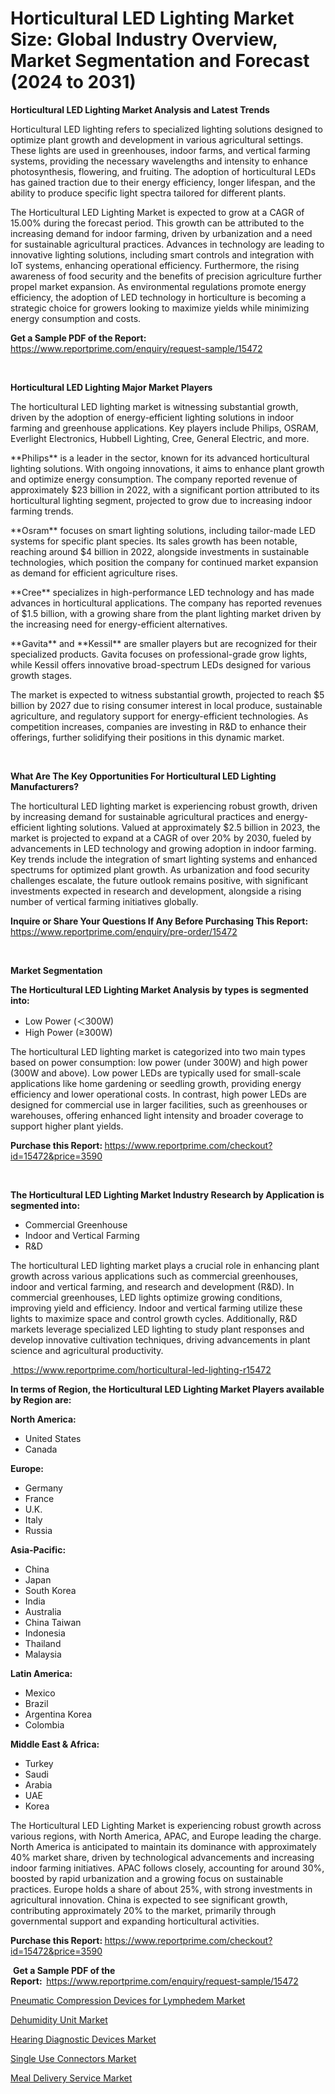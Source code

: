 <p><h1>Horticultural LED Lighting Market Size: Global Industry Overview, Market Segmentation and Forecast (2024 to 2031)</h1></p><p><strong>Horticultural LED Lighting Market Analysis and Latest Trends</strong></p>
<p><p>Horticultural LED lighting refers to specialized lighting solutions designed to optimize plant growth and development in various agricultural settings. These lights are used in greenhouses, indoor farms, and vertical farming systems, providing the necessary wavelengths and intensity to enhance photosynthesis, flowering, and fruiting. The adoption of horticultural LEDs has gained traction due to their energy efficiency, longer lifespan, and the ability to produce specific light spectra tailored for different plants.</p><p>The Horticultural LED Lighting Market is expected to grow at a CAGR of 15.00% during the forecast period. This growth can be attributed to the increasing demand for indoor farming, driven by urbanization and a need for sustainable agricultural practices. Advances in technology are leading to innovative lighting solutions, including smart controls and integration with IoT systems, enhancing operational efficiency. Furthermore, the rising awareness of food security and the benefits of precision agriculture further propel market expansion. As environmental regulations promote energy efficiency, the adoption of LED technology in horticulture is becoming a strategic choice for growers looking to maximize yields while minimizing energy consumption and costs.</p></p>
<p><strong>Get a Sample PDF of the Report:&nbsp;</strong> <a href="https://www.reportprime.com/enquiry/request-sample/15472?utm_campaign=9&utm_medium=2&utm_source=Github&utm_content=ia&utm_term=13102024&utm_id=horticultural-led-lighting">https://www.reportprime.com/enquiry/request-sample/15472</a></p>
<p>&nbsp;</p>
<p><strong>Horticultural LED Lighting Major Market Players</strong></p>
<p><p>The horticultural LED lighting market is witnessing substantial growth, driven by the adoption of energy-efficient lighting solutions in indoor farming and greenhouse applications. Key players include Philips, OSRAM, Everlight Electronics, Hubbell Lighting, Cree, General Electric, and more.</p><p>**Philips** is a leader in the sector, known for its advanced horticultural lighting solutions. With ongoing innovations, it aims to enhance plant growth and optimize energy consumption. The company reported revenue of approximately $23 billion in 2022, with a significant portion attributed to its horticultural lighting segment, projected to grow due to increasing indoor farming trends.</p><p>**Osram** focuses on smart lighting solutions, including tailor-made LED systems for specific plant species. Its sales growth has been notable, reaching around $4 billion in 2022, alongside investments in sustainable technologies, which position the company for continued market expansion as demand for efficient agriculture rises.</p><p>**Cree** specializes in high-performance LED technology and has made advances in horticultural applications. The company has reported revenues of $1.5 billion, with a growing share from the plant lighting market driven by the increasing need for energy-efficient alternatives.</p><p>**Gavita** and **Kessil** are smaller players but are recognized for their specialized products. Gavita focuses on professional-grade grow lights, while Kessil offers innovative broad-spectrum LEDs designed for various growth stages.</p><p>The market is expected to witness substantial growth, projected to reach $5 billion by 2027 due to rising consumer interest in local produce, sustainable agriculture, and regulatory support for energy-efficient technologies. As competition increases, companies are investing in R&D to enhance their offerings, further solidifying their positions in this dynamic market.</p></p>
<p>&nbsp;</p>
<p><strong>What Are The Key Opportunities For Horticultural LED Lighting Manufacturers?</strong></p>
<p><p>The horticultural LED lighting market is experiencing robust growth, driven by increasing demand for sustainable agricultural practices and energy-efficient lighting solutions. Valued at approximately $2.5 billion in 2023, the market is projected to expand at a CAGR of over 20% by 2030, fueled by advancements in LED technology and growing adoption in indoor farming. Key trends include the integration of smart lighting systems and enhanced spectrums for optimized plant growth. As urbanization and food security challenges escalate, the future outlook remains positive, with significant investments expected in research and development, alongside a rising number of vertical farming initiatives globally.</p></p>
<p><strong>Inquire or Share Your Questions If Any Before Purchasing This Report:</strong> <a href="https://www.reportprime.com/enquiry/pre-order/15472?utm_campaign=9&utm_medium=2&utm_source=Github&utm_content=ia&utm_term=13102024&utm_id=horticultural-led-lighting">https://www.reportprime.com/enquiry/pre-order/15472</a></p>
<p>&nbsp;</p>
<p><strong>Market Segmentation</strong></p>
<p><strong>The Horticultural LED Lighting Market Analysis by types is segmented into:</strong></p>
<p><ul><li>Low Power (＜300W)</li><li>High Power (≥300W)</li></ul></p>
<p><p>The horticultural LED lighting market is categorized into two main types based on power consumption: low power (under 300W) and high power (300W and above). Low power LEDs are typically used for small-scale applications like home gardening or seedling growth, providing energy efficiency and lower operational costs. In contrast, high power LEDs are designed for commercial use in larger facilities, such as greenhouses or warehouses, offering enhanced light intensity and broader coverage to support higher plant yields.</p></p>
<p><strong>Purchase this Report:&nbsp;</strong><a href="https://www.reportprime.com/checkout?id=15472&price=3590&utm_campaign=9&utm_medium=2&utm_source=Github&utm_content=ia&utm_term=13102024&utm_id=horticultural-led-lighting">https://www.reportprime.com/checkout?id=15472&price=3590</a></p>
<p>&nbsp;</p>
<p><strong>The Horticultural LED Lighting Market Industry Research by Application is segmented into:</strong></p>
<p><ul><li>Commercial Greenhouse</li><li>Indoor and Vertical Farming</li><li>R&D</li></ul></p>
<p><p>The horticultural LED lighting market plays a crucial role in enhancing plant growth across various applications such as commercial greenhouses, indoor and vertical farming, and research and development (R&D). In commercial greenhouses, LED lights optimize growing conditions, improving yield and efficiency. Indoor and vertical farming utilize these lights to maximize space and control growth cycles. Additionally, R&D markets leverage specialized LED lighting to study plant responses and develop innovative cultivation techniques, driving advancements in plant science and agricultural productivity.</p></p>
<p><a href="https://www.reportprime.com/horticultural-led-lighting-r15472?utm_campaign=9&utm_medium=2&utm_source=Github&utm_content=ia&utm_term=13102024&utm_id=horticultural-led-lighting">&nbsp;https://www.reportprime.com/horticultural-led-lighting-r15472</a></p>
<p><strong>In terms of Region, the Horticultural LED Lighting Market Players available by Region are:</strong></p>
<p>
    <p> <strong> North America: </strong>
        <ul>
            <li>United States</li>
            <li>Canada</li>
        </ul>
        </p> 
    <p> <strong> Europe: </strong>
        <ul>
            <li>Germany</li>
            <li>France</li>
            <li>U.K.</li>
            <li>Italy</li>
            <li>Russia</li>
        </ul>
        </p> 
    <p> <strong> Asia-Pacific: </strong>
        <ul>
            <li>China</li>
            <li>Japan</li>
            <li>South Korea</li>
            <li>India</li>
            <li>Australia</li>
            <li>China Taiwan</li>
            <li>Indonesia</li>
            <li>Thailand</li>
            <li>Malaysia</li>
        </ul>
        </p> 
    <p> <strong> Latin America: </strong>
        <ul>
            <li>Mexico</li>
            <li>Brazil</li>
            <li>Argentina Korea</li>
            <li>Colombia</li>
        </ul>
        </p> 
    <p> <strong> Middle East & Africa: </strong>
        <ul>
            <li>Turkey</li>
            <li>Saudi</li>
            <li>Arabia</li>
            <li>UAE</li>
            <li>Korea</li>
        </ul>
    </p>
    </p>
<p><p>The Horticultural LED Lighting Market is experiencing robust growth across various regions, with North America, APAC, and Europe leading the charge. North America is anticipated to maintain its dominance with approximately 40% market share, driven by technological advancements and increasing indoor farming initiatives. APAC follows closely, accounting for around 30%, boosted by rapid urbanization and a growing focus on sustainable practices. Europe holds a share of about 25%, with strong investments in agricultural innovation. China is expected to see significant growth, contributing approximately 20% to the market, primarily through governmental support and expanding horticultural activities.</p></p>
<p><strong>Purchase this Report: </strong><a href="https://www.reportprime.com/checkout?id=15472&price=3590&utm_campaign=9&utm_medium=2&utm_source=Github&utm_content=ia&utm_term=13102024&utm_id=horticultural-led-lighting">https://www.reportprime.com/checkout?id=15472&price=3590</a></p>
<p>&nbsp;<strong>Get a Sample PDF of the Report:&nbsp;&nbsp;</strong><a href="https://www.reportprime.com/enquiry/request-sample/15472?utm_campaign=9&utm_medium=2&utm_source=Github&utm_content=ia&utm_term=13102024&utm_id=horticultural-led-lighting">https://www.reportprime.com/enquiry/request-sample/15472</a></p>
<p><strong></strong></p>
<p><p><a href="https://www.linkedin.com/pulse/global-pneumatic-compression-devices-lymphedem-market-trends-rif0e?utm_campaign=9&utm_medium=2&utm_source=Github&utm_content=ia&utm_term=13102024&utm_id=horticultural-led-lighting">Pneumatic Compression Devices for Lymphedem Market</a></p><p><a href="https://issuu.com/reportprime-2/docs/dehumidity-unit-market-size-2030.pp_79a4b7337da2e1?utm_campaign=9&utm_medium=2&utm_source=Github&utm_content=ia&utm_term=13102024&utm_id=horticultural-led-lighting">Dehumidity Unit Market</a></p><p><a href="https://www.linkedin.com/pulse/competitive-intelligence-hearing-diagnostic-devices-market-hvrne?utm_campaign=9&utm_medium=2&utm_source=Github&utm_content=ia&utm_term=13102024&utm_id=horticultural-led-lighting">Hearing Diagnostic Devices Market</a></p><p><a href="https://github.com/SanjidaMahmud54/Market-Research-Report-List-1/blob/main/single-use-connectors-market.md?utm_campaign=9&utm_medium=2&utm_source=Github&utm_content=ia&utm_term=13102024&utm_id=horticultural-led-lighting">Single Use Connectors Market</a></p><p><a href="https://github.com/WashimHussain441/Market-Research-Report-List-1/blob/main/meal-delivery-service-market.md?utm_campaign=9&utm_medium=2&utm_source=Github&utm_content=ia&utm_term=13102024&utm_id=horticultural-led-lighting">Meal Delivery Service Market</a></p></p>